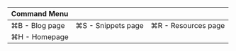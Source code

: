 | Command Menu         |                          |                           |
| -------------------- | ------------------------ | ------------------------- |
| &#8984;B - Blog page | &#8984;S - Snippets page | &#8984;R - Resources page |
| &#8984;H - Homepage  |                          |
